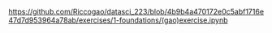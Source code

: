 https://github.com/Riccogao/datasci_223/blob/4b9b4a470172e0c5abf1716e47d7d953964a78ab/exercises/1-foundations/(gao)exercise.ipynb

